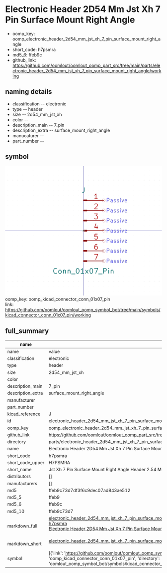 # Electronic Header 2D54 Mm Jst Xh 7 Pin Surface Mount Right Angle

  
* oomp_key: oomp_electronic_header_2d54_mm_jst_xh_7_pin_surface_mount_right_angle 
* short_code: h7psmra
* md5_6: ffeb9c  
* github_link: https://github.com/oomlout/oomlout_oomp_part_src/tree/main/parts/electronic_header_2d54_mm_jst_xh_7_pin_surface_mount_right_angle/working  
## naming details
* classification -- electronic
* type -- header
* size -- 2d54_mm_jst_xh
* color -- 
* description_main -- 7_pin
* description_extra -- surface_mount_right_angle
* manucaturer -- 
* part_number -- 



## symbol

![](symbol/0/working/working_600.png)  
oomp_key: oomp_kicad_connector_conn_01x07_pin  
link: https://github.com/oomlout/oomlout_oomp_symbol_bot/tree/main/symbols/kicad_connector_conn_01x07_pin/working  


## full_summary
| name | value | 
| --- | --- | 
| name | value | 
| classification | electronic | 
| type | header | 
| size | 2d54_mm_jst_xh | 
| color |  | 
| description_main | 7_pin | 
| description_extra | surface_mount_right_angle | 
| manufacturer |  | 
| part_number |  | 
| kicad_reference | J | 
| id | electronic_header_2d54_mm_jst_xh_7_pin_surface_mount_right_angle | 
| oomp_key | oomp_electronic_header_2d54_mm_jst_xh_7_pin_surface_mount_right_angle | 
| github_link | https://github.com/oomlout/oomlout_oomp_part_src/tree/main/parts/electronic_header_2d54_mm_jst_xh_7_pin_surface_mount_right_angle/working | 
| directory | parts/electronic_header_2d54_mm_jst_xh_7_pin_surface_mount_right_angle | 
| name | Electronic Header 2D54 Mm Jst Xh 7 Pin Surface Mount Right Angle | 
| short_code | h7psmra | 
| short_code_upper | H7PSMRA | 
| short_name | Jst Xh 7 Pin Surface Mount Right Angle Header 2.54 Mm Pitch | 
| distributors | [] | 
| manufacturers | [] | 
| md5 | ffeb9c73d7df3f6c9dec07ad843ae512 | 
| md5_5 | ffeb9 | 
| md5_6 | ffeb9c | 
| md5_10 | ffeb9c73d7 | 
| markdown_full | [electronic_header_2d54_mm_jst_xh_7_pin_surface_mount_right_angle](https://github.com/oomlout/oomlout_oomp_part_src/tree/main/parts/electronic_header_2d54_mm_jst_xh_7_pin_surface_mount_right_angle/working)<br>[h7psmra](https://github.com/oomlout/oomlout_oomp_part_src/tree/main/parts/electronic_header_2d54_mm_jst_xh_7_pin_surface_mount_right_angle/working)<br>[Electronic Header 2D54 Mm Jst Xh 7 Pin Surface Mount Right Angle](https://github.com/oomlout/oomlout_oomp_part_src/tree/main/parts/electronic_header_2d54_mm_jst_xh_7_pin_surface_mount_right_angle/working)<br><br> | 
| markdown_short | [electronic_header_2d54_mm_jst_xh_7_pin_surface_mount_right_angle](https://github.com/oomlout/oomlout_oomp_part_src/tree/main/parts/electronic_header_2d54_mm_jst_xh_7_pin_surface_mount_right_angle/working)<br><br> | 
| symbol | [{'link': 'https://github.com/oomlout/oomlout_oomp_symbol_bot/tree/main/symbols/kicad_connector_conn_01x07_pin', 'oomp_key': 'oomp_kicad_connector_conn_01x07_pin', 'directory': 'oomlout_oomp_symbol_bot/symbols/kicad_connector_conn_01x07_pin//working/working.kicad_sym'}] | 
